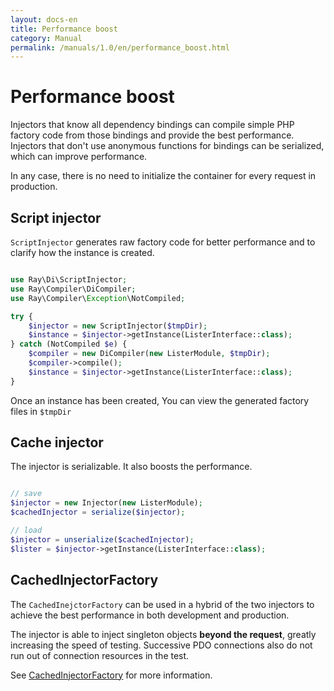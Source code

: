```yaml
---
layout: docs-en
title: Performance boost
category: Manual
permalink: /manuals/1.0/en/performance_boost.html
---
```

# Performance boost

Injectors that know all dependency bindings can compile simple PHP factory code from those bindings and provide the best performance. Injectors that don't use anonymous functions for bindings can be serialized, which can improve performance.

In any case, there is no need to initialize the container for every request in production.

## Script injector

`ScriptInjector` generates raw factory code for better performance and to clarify how the instance is created.

```php

use Ray\Di\ScriptInjector;
use Ray\Compiler\DiCompiler;
use Ray\Compiler\Exception\NotCompiled;

try {
    $injector = new ScriptInjector($tmpDir);
    $instance = $injector->getInstance(ListerInterface::class);
} catch (NotCompiled $e) {
    $compiler = new DiCompiler(new ListerModule, $tmpDir);
    $compiler->compile();
    $instance = $injector->getInstance(ListerInterface::class);
}
```
Once an instance has been created, You can view the generated factory files in `$tmpDir`

## Cache injector

The injector is serializable.
It also boosts the performance.

```php

// save
$injector = new Injector(new ListerModule);
$cachedInjector = serialize($injector);

// load
$injector = unserialize($cachedInjector);
$lister = $injector->getInstance(ListerInterface::class);

```

## CachedInjectorFactory

The `CachedInejctorFactory` can be used in a hybrid of the two injectors to achieve the best performance in both development and production.

The injector is able to inject singleton objects **beyond the request**, greatly increasing the speed of testing. Successive PDO connections also do not run out of connection resources in the test.

See [CachedInjectorFactory](https://github.com/ray-di/Ray.Compiler/issues/75) for more information.

